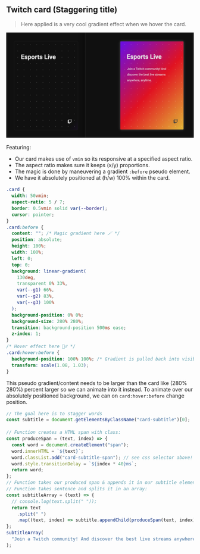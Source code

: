 ## Twitch card (Staggering title)

> Here applied is a very cool gradient effect when we hover the card.

![alt text](./capture.png)

Featuring:

- Our card makes use of `vmin` so its responsive at a specified aspect ratio.
- The aspect ratio makes sure it keeps (x/y) proportions.
- The magic is done by maneuvering a gradient `:before` pseudo element.
- We have it absolutely positioned at (h/w) 100% within the card.

```css
.card {
  width: 50vmin;
  aspect-ratio: 5 / 7;
  border: 0.5vmin solid var(--border);
  cursor: pointer;
}
.card:before {
  content: ""; /* Magic gradient here 🪄 */
  position: absolute;
  height: 100%;
  width: 100%;
  left: 0;
  top: 0;
  background: linear-gradient(
    130deg,
    transparent 0% 33%,
    var(--g1) 66%,
    var(--g2) 83%,
    var(--g3) 100%
  );
  background-position: 0% 0%;
  background-size: 280% 280%;
  transition: background-position 500ms ease;
  z-index: 1;
}
/* Hover effect here 🧙‍♂️ */
.card:hover:before {
  background-position: 100% 100%; /* Gradient is pulled back into visibility */
  transform: scale(1.08, 1.03);
}
```

This pseudo gradient/content needs to be larger than the card like (280% 280%)
percent larger so we can animate into it instead. To animate over our absolutely positioned background, we can on `card:hover:before` change position.

```js
// The goal here is to stagger words
const subtitle = document.getElementsByClassName("card-subtitle")[0];

// Function creates a HTML span with class:
const produceSpan = (text, index) => {
  const word = document.createElement("span");
  word.innerHTML = `${text}`;
  word.classList.add("card-subtitle-span"); // see css selector above!
  word.style.transitionDelay = `${index * 40}ms`;
  return word;
};
// Function takes our produced span & appends it in our subtitle element:
// Function takes sentence and splits it in an array:
const subtitleArray = (text) => {
  // console.log(text.split(" "));
  return text
    .split(" ")
    .map((text, index) => subtitle.appendChild(produceSpan(text, index)));
};
subtitleArray(
  "Join a Twitch community! And discover the best live streams anywhere, anytime."
);
```

